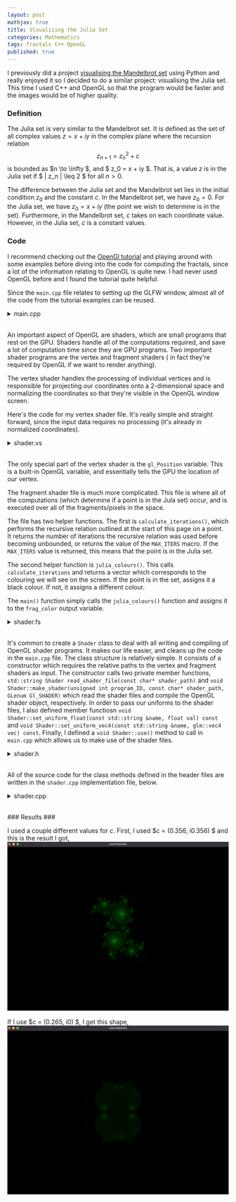 ```yaml
---
layout: post
mathjax: true 
title: Visualising the Julia Set
categories: Mathematics
tags: fractals C++ OpenGL
published: true
---
```


I previously did a project [visualising the Mandelbrot set](https://joeclayton13.github.io/mathematics/2020/12/25/Mandelbrot/) using Python and really enjoyed it so I decided to do a similar project: visualising the Julia set. This time I used C++ and OpenGL so that the program would be faster and the images would be of higher quality. 


### Definition ### 

The Julia set is very similar to the Mandelbrot set. It is defined as the set of all complex values $z = x + iy$ in the complex plane where the recursion relation 
$$
z_{n+1} = z_n^2 + c
$$
is bounded as $n \to \infty $, and $ z_0 = x + iy $. That is, a value $z$ is in the Julia set if $ | z_n | \leq 2 $ for all $n > 0$.

The difference between the Julia set and the Mandelbrot set lies in the initial condition $z_0$ and the constant $c$. In the Mandelbrot set, we have $z_0 = 0$. For the Julia set, we have $z_0 = x + iy$ (the point we wish to determine is in the set). Furthermore, in the Mandelbrot set, $c$ takes on each coordinate value. However, in the Julia set, $c$ is a constant values. 



### Code ###

I recommend checking out the [OpenGl tutorial](https://learnopengl.com/Introduction) and playing around with some examples before diving into the code for computing the fractals, since a lot of the information relating to OpenGL is quite new. I had never used OpenGL before and I found the tutorial quite helpful. 


Since the ```main.cpp``` file relates to setting up the GLFW window, almost all of the code from the tutorial examples can be reused. 

<details>
<summary>main.cpp</summary>
<p>

```cpp
#include <glad/glad.h>
#include <GLFW/glfw3.h>
#include <glm/glm.hpp>
#include <glm/gtc/matrix_transform.hpp>
#include <glm/gtc/type_ptr.hpp>

#include <iostream>
#include <shader.h>


// Global variables for glfw window object
const int screen_width = 1080; 
const int screen_height = 1080; 


// Global variables for moving around the window 
float center_x {-0.5f}; 
float center_y {-0.25f};
float zoom {1.0f};


// Function to process input: checks if certain keys are pressed
// This function lets us move around on the screen
void processInput(GLFWwindow *window) 
{
    // If we press ESC, close window 
    if (glfwGetKey(window, GLFW_KEY_ESCAPE) == GLFW_PRESS)
    {
        glfwSetWindowShouldClose(window, true);
    }

    // Up
    if (glfwGetKey(window, GLFW_KEY_UP) == GLFW_PRESS)
    {
        center_y = center_y + 0.05f * zoom;

        if (center_y > 1.0f)
        {
            center_y = 1.0f;
        }
    }

    // Down 
    if (glfwGetKey(window, GLFW_KEY_DOWN) == GLFW_PRESS)
    {
        center_y = center_y - 0.05f * zoom;

        if (center_y < -1.0f)
        {
            center_y = -1.0f;
        }
    }

    // Left
    if (glfwGetKey(window, GLFW_KEY_LEFT) == GLFW_PRESS)
    {
        center_x = center_x - 0.05f * zoom;

        if (center_x > 1.0f)
        {
            center_x = 1.0f;
        }
    }

    // Right
    if (glfwGetKey(window, GLFW_KEY_RIGHT) == GLFW_PRESS)
    {
        center_x = center_x + 0.05f * zoom;

        if (center_x < -1.0f)
        {
            center_x = -1.0f;
        }
    }

    // Zoom Out 
    if (glfwGetKey(window, GLFW_KEY_LEFT_SHIFT) == GLFW_PRESS)
    {
        zoom = zoom * 1.02f;

        if (zoom > 1.0f) 
        {
            zoom = 1.0f; 
        }
    }

    // Zoom In
    if (glfwGetKey(window, GLFW_KEY_LEFT_CONTROL) == GLFW_PRESS)
    {
        zoom = zoom * 0.98f;

        if (zoom < 0.00001f) 
        {
            zoom = 0.00001f;
        }
    }
}

// Function for each time the window size changes
void framebuffer_size_callback(GLFWwindow *window, int height, int width) 
{
    // When the window size changes this function gets called back

    // viewport matches the new window dimensions
    glViewport(0,0,width, height);
}


float vertices[] = {
         1.0f,  1.0f, 0.0f, // top right
         1.0f, -1.0f, 0.0f, // bottom right
        -1.0f, -1.0f, 0.0f, // bottom left
        -1.0f,  1.0f, 0.0f  // top left
    };

unsigned int indices[] = {
    0, 1, 3, // first triangle
    1, 2, 3  // 2nd triangle
};


// Main 

int main()
{

    // initialize glfw and configure
    glfwInit(); 
    glfwWindowHint(GLFW_CONTEXT_VERSION_MAJOR, 3);
    glfwWindowHint(GLFW_CONTEXT_VERSION_MINOR, 3);
    glfwWindowHint(GLFW_OPENGL_PROFILE, GLFW_OPENGL_CORE_PROFILE);

    // Using Apple so I need this line
    glfwWindowHint(GLFW_OPENGL_FORWARD_COMPAT, GL_TRUE);

    // glfw window object
    GLFWwindow* window = glfwCreateWindow(screen_width, screen_height, "LearnOpenGL", NULL, NULL); 
    if (window == NULL)
    {
        std::cout << "Failed to create GLFW window" << std::endl; 
        glfwTerminate(); 
        return -1; 
    }

    glfwMakeContextCurrent(window);
    glfwSetFramebufferSizeCallback(window, framebuffer_size_callback);

    // Check GLAD loaded correctly 
    if (!gladLoadGLLoader((GLADloadproc)glfwGetProcAddress))
    {
        std::cout << "Failed to load GLAD" << std::endl; 
        return -1; 
    }



    // Vertex Objects
    // ---------------------------------------------------------------------------
    unsigned int VAO, VBO, EBO; 
    glGenVertexArrays(1, &VAO); // Create Vertex Array Object
    glGenBuffers(1, &VBO); // Create Vertex Buffer Object
    glGenBuffers(1, &EBO); // Create Element Buffer Object

    glBindVertexArray(VAO); // Bind VAO
    
    glBindBuffer(GL_ARRAY_BUFFER, VBO); // Bind the buffer
    glBufferData(GL_ARRAY_BUFFER, sizeof(vertices), vertices, GL_STATIC_DRAW); // Copy vertices into buffer memory

    glBindBuffer(GL_ELEMENT_ARRAY_BUFFER, EBO); // Bind Element Buffer
    glBufferData(GL_ELEMENT_ARRAY_BUFFER, sizeof(indices), indices, GL_STATIC_DRAW); // Copy indices into buffer memory

    glVertexAttribPointer(0,3, GL_FLOAT, GL_FALSE, 3 * sizeof(float), (void*)0);
    glEnableVertexAttribArray(0);


    // Shaders
    // ---------------------------------------------------------------------------
    Shader myshader("../include/shader/shader.vs", "../include/shader/shader.fs");

    glEnable(GL_DEPTH_TEST);

    // loop to keep the window open
    while (!glfwWindowShouldClose(window))
    {
        // input
        processInput(window);

        glClearColor(0.2f, 0.0f, 0.2f, 1.0f);
        glClear(GL_COLOR_BUFFER_BIT | GL_DEPTH_BUFFER_BIT);

        myshader.use(); 

        // Create uniforms to be used in fragment shader
        myshader.set_uniform_float("zoom", zoom); 
        myshader.set_uniform_float("center_x", center_x); 
        myshader.set_uniform_float("center_y", center_y); 

        glBindVertexArray(VAO);
        glDrawElements(GL_TRIANGLES, 6, GL_UNSIGNED_INT, 0);
        //glBindVertexArray(0);
        
        glfwSwapBuffers(window); 
        glfwPollEvents(); 
    }

    // Delete VAO, VBO, EBO
    glDeleteVertexArrays(1, &VAO); 
    glDeleteBuffers(1, &VBO); 
    glDeleteBuffers(1, &EBO);

    // close window
    glfwTerminate(); 

    return 0; 
}
```
</p>
</details>

<br/>

An important aspect of OpenGL are shaders, which are small programs that rest on the GPU. Shaders handle all of the computations required, and save a lot of computation time since they are GPU programs. Two important shader programs are the vertex and fragment shaders ( in fact they're required by OpenGL if we want to render anything).

The vertex shader handles the processing of individual vertices and is responsible for projecting our coordinates onto a 2-dimensional space and normalizing the coordinates so that they're visible in the OpenGL window screen. 

Here's the code for my vertex shader file. It's really simple and straight forward, since the input data requires no processing (it's already in normalized coordinates).

<details>
<summary>shader.vs</summary>
<p>

```cpp
#version 330 core

// pass in positions from VBO
layout (location = 0) in vec3 pos; 

void main()
{
    // use gl_Position built-in variable
    gl_Position = vec4(pos.xyz, 1.0);
}
```
</p>
</details>

<br/>

The only special part of the vertex shader is the ```gl_Position``` variable. This is a built-in OpenGL variable, and essentially tells the GPU the location of our vertex.

The fragment shader file is much more complicated. This file is where all of the computations (which determine if a point is in the Jula set) occur, and is executed over all of the fragments/pixels in the space. 

The file has two helper functions. The first is ```calculate_iterations()```, which performs the recursive relation outlined at the start of this page on a point. It returns the number of iterations the recursive relation was used before becoming unbounded, or returns the value of the ```MAX_ITERS``` macro. If the ```MAX_ITERS``` value is returned, this means that the point is in the Julia set. 

The second helper function is ```julia_colours()```. This calls ```calculate_iterations``` and returns a vector which corresponds to the colouring we will see on the screen. If the point is in the set, assigns it a black colour. If not, it assigns a different colour. 

The ```main()``` function simply calls the ```julia_colours()``` function and assigns it to the ```frag_color``` output variable. 

<details>
<summary>shader.fs</summary>
<p>

```cpp
#version 330 core

in vec4 gl_FragCoord; 
out vec4 frag_color; 

#define MAX_ITERS 500

// Pass in our previous global variables using OpenGL uniforms
uniform float center_x;
uniform float center_y;
uniform float zoom;


// Helper function to calculate the number of iterations we reach
int calculate_iterations()
{
    // Initialise z_0 as our coordinate
    float zx = ((gl_FragCoord.x / 1080.0f - 0.5f) * zoom + center_x) * 4.0;
    float zy = ((gl_FragCoord.y / 1080.0f - 0.5f) * zoom + center_y) * 4.0;

    // Initialise our constant c
    // We can change these values to get different shapes
    float cx = 0.356;
    float cy = 0.356;

    // Iterate to see how many iterations before we become unbounded
    int iters = 0; 
    while (iters < MAX_ITERS)
    {
        float zx_temp = zx;
        zx = (zx * zx - zy * zy) + cx; 
        zy = (2.0 * zx_temp * zy) + cy;

        // Check if we become unbounded
        if ( zx * zx + zy * zy > 4.0)
        {
            break;
        }
        ++iters; 
    }

    return iters; 
}

// Function to determine the colours of our Julia set
vec4 julia_colours()
{
    // Call our helper function to compute the iterations
    int iters = calculate_iterations(); 

    // If the point is in the Julia set, give it a black colour
    if (iters == MAX_ITERS)
    {
        gl_FragDepth = 0.0f;
        return vec4(0.0f, 0.0f, 0.0f, 1.0f);
    }

    // otherwise we colour it
    return vec4(0.0f, float(iters) / MAX_ITERS, 0.0f, 1.0f);
}


// Main 
void main()
{
    frag_color = julia_colours();
}
```
</p>
</details>

<br/>

It's common to create a ```Shader``` class to deal with all writing and compiling of OpenGL shader programs. It makes our life easier, and cleans up the code in the ```main.cpp``` file. The class structure is relatively simple. It consists of a constructor which requires the relative paths to the vertex and fragment shaders as input. The constructor calls two private member functions,  ```std::string Shader read_shader_file(const char* shader_path)``` and ```void Shader::make_shader(unsigned int program_ID, const char* shader_path, GLenum Gl_SHADER)``` which read the shader files and compile the OpenGL shader object, respectively. In order to pass our uniforms to the shader files, I also defined member functiosn ```void Shader::set_uniform_float(const std::string &name, float val) const``` and ```void Shader::set_uniform_vec4(const std::string &name, glm::vec4 vec) const```. Finally, I defined a ```void Shader::use()``` method to call in ```main.cpp``` which allows us to make use of the shader files. 

<details>
<summary>shader.h</summary>
<p>

```cpp
#ifndef shader_h
#define shader_h


#include <glad/glad.h>
#include <glm/glm.hpp>
#include <string>
#include <iostream>
#include <fstream>
#include <sstream>


class Shader
{
public: 
    // Data Members
    // ---------------------------------------------
    
    // Shader Program ID
    unsigned int ID; 

    // Member Functions
    // ---------------------------------------------

    // Constructor & Destructor
    Shader(const char* VertexPath, const char* FragPath); 
    ~Shader(); 

    // Method to activate / use our shaders
    void use(); 

    // Methods to set our OpenGL uniforms
    void set_uniform_float(const std::string &name, float val) const; 
    void set_uniform_vec4(const std::string &name, glm::vec4 vec) const; 

private: 
    // Methods relating to creating the shader ob
    void make_shader(unsigned int program_id, const char *shader_path, GLenum GL_shader); 
    std::string read_shader_file(const char* shader_path);
};

#endif
```
</p>
</details>

<br/>

All of the source code for the class methods defined in the header files are written in the ```shader.cpp``` implementation file, below. 

<details>
<summary>shader.cpp</summary>
<p>

```cpp
#include <glad/glad.h>
#include <shader.h>

// Public Member Functions
// ---------------------------------------------

// Constructor
Shader::Shader(const char* VertexPath, const char* FragPath)
{
    ID = glCreateProgram(); 

    // Create our Vertex and Fragment Shader
    make_shader(ID, VertexPath, GL_VERTEX_SHADER);
    make_shader(ID, FragPath, GL_FRAGMENT_SHADER);

    // Link shaders to our Shader Program
    glLinkProgram(ID);

    // Check Program linked correctly
    int success; 
    char infolog[512];

    glGetProgramiv(ID, GL_LINK_STATUS, &success);
    if(!success)
    {
        glGetProgramInfoLog(ID, 512, NULL, infolog);
        std::cout << "Shader Program Failed to Link\n" << infolog << std::endl; 
    }
}


// Destructor
Shader::~Shader()
{
    if (ID != 0)
    {
        glDeleteProgram(ID);
    }

    ID = 0;
}

// Use the shader
void Shader::use()
{
    glUseProgram(ID); 
}

// Set OpenGL uniforms as a float
void Shader::set_uniform_float(const std::string &name, float val) const
{
    glUniform1f(glGetUniformLocation(ID, name.c_str()), val);
}

// Set OpenGL uniform as a vector
void Shader::set_uniform_vec4(const std::string &name, glm::vec4 vec) const
{
    glUniform4f(glGetUniformLocation(ID, name.c_str()), vec.x, vec.y, vec.z, vec.w);
}


// Private Member Functions
// ---------------------------------------------

// Function to read the a shader file 
std::string Shader::read_shader_file(const char* shader_path)
{
    std::ifstream f(shader_path); 

    // Check if the file was correctly opened
    if(! f.is_open()){
        std::cout << "Failed to open file: " << shader_path << std::endl;
    }

    // Retrieve the stream of characters from file associated buffer object
    std::stringstream shader_stream; 
    shader_stream << f.rdbuf();  
    f.close(); 

    // Turn our stringstream object into a string
    std::string shader_string = shader_stream.str().c_str();
    return shader_string;
    
}



void Shader::make_shader(unsigned int program_id, const char* shader_path, GLenum GL_SHADER)
{
    
    // Read our shader file and extract as a string
    std::string shader_string = read_shader_file(shader_path);

    // Pointer to the shader string as a C string
    unsigned int shader; 
    const char* shader_code = shader_string.c_str();
    
    shader = glCreateShader(GL_SHADER);
    glShaderSource(shader, 1, &shader_code, NULL );
    glCompileShader(shader); 


    // Check the shader configured correctly
    int success; 
    char infolog[512];
    glGetShaderiv(shader, GL_COMPILE_STATUS, &success);
    if(!success)
    {
        glGetShaderInfoLog(shader, 512, NULL, infolog); 
        std::cout << "Shader Failed: " << shader_path << std::endl; 
        std::cout << infolog << std::endl;
    }

    // Attach Shader to Shader Program
    glAttachShader(program_id, shader);
}
```
</p>
</details>

<br/>






### Results ###

I used a couple different values for $c$. First, I used $c = (0.356, i0.356) $ and this is the result I got, 
![](/Images/Julia/JuliaC=(0.356,0.356i).png?raw=true)


If I use $c = (0.265, i0) $, I get this shape, 
![](/Images/Julia/JuliaC=(0.265,0i).png?raw=true)